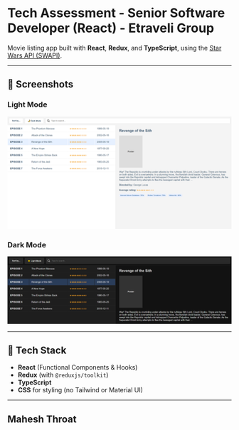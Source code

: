 # Tech Assessment - Senior Software Developer (React) - Etraveli Group

Movie listing app built with **React**, **Redux**, and **TypeScript**, using the [Star Wars API (SWAPI)](https://swapi.dev/).

---

## 📸 Screenshots

### Light Mode

![Light Mode](./screenshots/light-mode.png)

### Dark Mode

![Dark Mode](./screenshots/dark-mode.png)

---

## 🔧 Tech Stack

- **React** (Functional Components & Hooks)
- **Redux** (with `@reduxjs/toolkit`)
- **TypeScript**
- **CSS** for styling (no Tailwind or Material UI)

---

## Mahesh Throat
